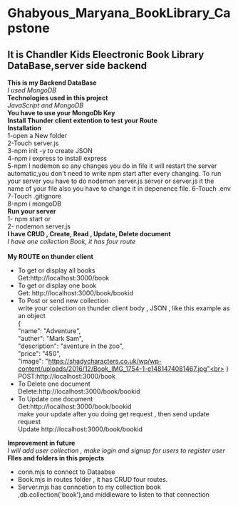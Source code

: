 # Ghabyous_Maryana_BookLibrary_Capstone<br>
## It is Chandler Kids Eleectronic Book Library DataBase,server side backend<br>
__This is my Backend DataBase__<br>
*I used MongoDB*<br>
__Technologies used in this project__<br>
*JavaScript and MongoDB*<br> 
__You have to use your MongoDb Key__<br>
__Install Thunder client extention to test your Route__<br>
__Installation__<br>
1-open a New folder<br>
2-Touch server.js<br>
3-npm init -y to create JSON<br>
4-npm i express to install express<br>
5-npm I nodemon so any changes you do in file it will restart the server automatic,you don't need to write npm start after every changing. To run your server you have to do nodemon server.js 
server or server.js it the name of your file also you have to change it in depenence file.
6-Touch .env<br>
7-Touch .gitignore<br>
8-npm i mongoDB<br>
__Run your server__<br>
1- npm start or<br>
2- nodemon server.js <br>
__I have CRUD , Create, Read , Update, Delete document__<br>
*I have one collection Book, it has four route*<br>
<br>__My ROUTE on thunder client__<br>
* To get or display all books<br>
 Get:http://localhost:3000/book<br>
* To get or display one book<br>
Get: http://localhost:3000/book/bookid<bt>
* To Post or send new collection<br>
write your colection on thunder client body , JSON , like this example as an object<br>
{<br>
   "name": "Adventure",<br>
  "auther": "Mark Sam",<br>
  "description": "aventure in the zoo",<br>
  "price": "450",<br>
  "image": "https://shadycharacters.co.uk/wp/wp-content/uploads/2016/12/Book_IMG_1754-1-e1481474081467.jpg"<br>
}<br>
POST:http://localhost:3000/book<br>
* To Delete one document<br>
Delete:http://localhost:3000/book/bookid
* To Update one document<br>
Get:http://localhost:3000/book/bookid<br>
make your update after you doing get request , then send update request<br>
Update http://localhost:3000/book/bookid<br>

__Improvement in future__<br>
*I will add user collection , make login and signup for users to register user*<br>
__FIles and folders in this projects__<br>
* conn.mjs to connect to Dataabse<br>
* Book.mjs in routes folder , it has CRUD four routes.<br>
* Server.mjs has conncetion to my collection book ,db.collection('book'),and middleware to listen to that connection<br>